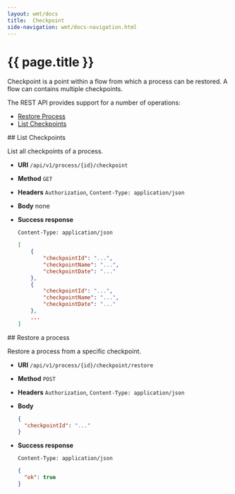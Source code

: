 ```yaml
---
layout: wmt/docs
title:  Checkpoint
side-navigation: wmt/docs-navigation.html
---
```


# {{ page.title }}

Checkpoint is a point within a flow from which a process can be restored. A flow can contains multiple checkpoints.

The REST API provides support for a number of operations:

- [Restore Process](#restore-process)
- [List Checkpoints](#list-checkpoints)

<a name="list-checkpoints"/>
## List Checkpoints

List all checkpoints of a process.

* **URI** `/api/v1/process/{id}/checkpoint`
* **Method** `GET`
* **Headers** `Authorization`, `Content-Type: application/json`
* **Body**
    none

* **Success response**

    ```
    Content-Type: application/json
    ```
    
    ```json
    [
        {
            "checkpointId": "...",
            "checkpointName": "...",
            "checkpointDate": "..."
        },
        {
            "checkpointId": "...",
            "checkpointName": "...",
            "checkpointDate": "..."
        },
        ...
    ]
    ```


<a name="restore-process"/>
## Restore a process

Restore a process from a specific checkpoint.

* **URI** `/api/v1/process/{id}/checkpoint/restore`
* **Method** `POST`
* **Headers** `Authorization`, `Content-Type: application/json`
* **Body**
    ```json
    {
      "checkpointId": "..."
    }
    ```

* **Success response**

    ```
    Content-Type: application/json
    ```

    ```json
    {
      "ok": true
    }
    ```
    
